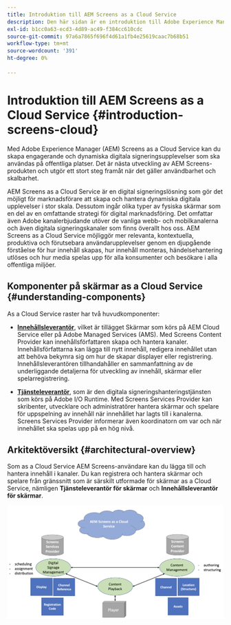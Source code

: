 ```yaml
---
title: Introduktion till AEM Screens as a Cloud Service
description: Den här sidan är en introduktion till Adobe Experience Manager Screens as a Cloud Service.
exl-id: b1cc0a63-ecd3-4d89-ac49-f384cc610cdc
source-git-commit: 97a6a7865f696f4d61a1fb4e25619caac7b68b51
workflow-type: tm+mt
source-wordcount: '391'
ht-degree: 0%

---
```


# Introduktion till AEM Screens as a Cloud Service {#introduction-screens-cloud}

Med Adobe Experience Manager (AEM) Screens as a Cloud Service kan du skapa engagerande och dynamiska digitala signeringsupplevelser som ska användas på offentliga platser. Det är nästa utveckling av AEM Screens-produkten och utgör ett stort steg framåt när det gäller användbarhet och skalbarhet.

AEM Screens as a Cloud Service är en digital signeringslösning som gör det möjligt för marknadsförare att skapa och hantera dynamiska digitala upplevelser i stor skala. Dessutom ingår olika typer av fysiska skärmar som en del av en omfattande strategi för digital marknadsföring. Det omfattar även Adobe kanalerbjudande utöver de vanliga webb- och mobilkanalerna och även digitala signeringskanaler som finns överallt hos oss. AEM Screens as a Cloud Service möjliggör mer relevanta, kontextuella, produktiva och förutsebara användarupplevelser genom en djupgående förståelse för hur innehåll skapas, hur innehåll monteras, händelsehantering utlöses och hur media spelas upp för alla konsumenter och besökare i alla offentliga miljöer.

## Komponenter på skärmar as a Cloud Service {#understanding-components}

As a Cloud Service raster har två huvudkomponenter:

* **[Innehållsleverantör](https://experienceleague.adobe.com/docs/experience-manager-cloud-service/content/screens-as-cloud-service/configure-screens-cloud/using-screens-content-provider.html?lang=en)**, vilket är tillägget Skärmar som körs på AEM Cloud Service eller på Adobe Managed Services (AMS). Med Screens Content Provider kan innehållsförfattaren skapa och hantera kanaler. Innehållsförfattarna kan lägga till nytt innehåll, redigera innehållet utan att behöva bekymra sig om hur de skapar displayer eller registrering. Innehållsleverantören tillhandahåller en sammanfattning av de underliggande detaljerna för utveckling av innehåll, skärmar eller spelarregistrering.

* **[Tjänsteleverantör](https://experienceleague.adobe.com/docs/experience-manager-cloud-service/content/screens-as-cloud-service/configure-screens-cloud/navigating-to-screens-services-provider.html?lang=en)**, som är den digitala signeringshanteringstjänsten som körs på Adobe I/O Runtime. Med Screens Services Provider kan skribenter, utvecklare och administratörer hantera skärmar och spelare för uppspelning av innehåll när innehållet har lagts till i kanalerna. Screens Services Provider informerar även koordinatorn om var och när innehållet ska spelas upp på en hög nivå.


## Arkitektöversikt {#architectural-overview}

Som as a Cloud Service AEM Screens-användare kan du lägga till och hantera innehåll i kanaler. Du kan registrera och hantera skärmar och spelare från gränssnitt som är särskilt utformade för skärmar as a Cloud Service, nämligen **Tjänsteleverantör för skärmar** och **Innehållsleverantör för skärmar**.

![bild](/help/screens-cloud/assets/architecture-screenscloud.png)
